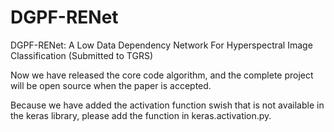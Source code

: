 # DGPF-RENet
DGPF-RENet: A Low Data Dependency Network For Hyperspectral Image Classification (Submitted to TGRS)

Now we have released the core code algorithm, and the complete project will be open source when the paper is accepted.

Because we have added the activation function swish that is not available in the keras library, please add the function in keras.activation.py.
